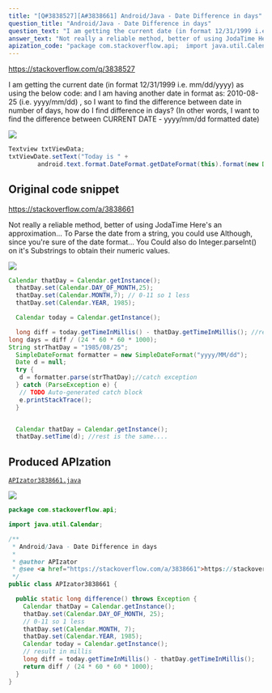 ```yaml
---
title: "[Q#3838527][A#3838661] Android/Java - Date Difference in days"
question_title: "Android/Java - Date Difference in days"
question_text: "I am getting the current date (in format 12/31/1999 i.e. mm/dd/yyyy) as using the below code: and I am having another date in format as: 2010-08-25 (i.e. yyyy/mm/dd) , so I want to find the difference between date in number of days, how do I find difference in days? (In other words, I want to find the difference between CURRENT DATE - yyyy/mm/dd formatted date)"
answer_text: "Not really a reliable method, better of using JodaTime Here's an approximation... To Parse the date from a string, you could use Although, since you're sure of the date format... You Could also do Integer.parseInt() on it's Substrings to obtain their numeric values."
apization_code: "package com.stackoverflow.api;  import java.util.Calendar;  /**  * Android/Java - Date Difference in days  *  * @author APIzator  * @see <a href=\"https://stackoverflow.com/a/3838661\">https://stackoverflow.com/a/3838661</a>  */ public class APIzator3838661 {    public static long difference() throws Exception {     Calendar thatDay = Calendar.getInstance();     thatDay.set(Calendar.DAY_OF_MONTH, 25);     // 0-11 so 1 less     thatDay.set(Calendar.MONTH, 7);     thatDay.set(Calendar.YEAR, 1985);     Calendar today = Calendar.getInstance();     // result in millis     long diff = today.getTimeInMillis() - thatDay.getTimeInMillis();     return diff / (24 * 60 * 60 * 1000);   } }"
---
```


https://stackoverflow.com/q/3838527

I am getting the current date (in format 12/31/1999 i.e. mm/dd/yyyy) as using the below code:
and I am having another date in format as: 2010-08-25 (i.e. yyyy/mm/dd) ,
so I want to find the difference between date in number of days, how do I find difference in days?
(In other words, I want to find the difference between CURRENT DATE - yyyy/mm/dd formatted date)


<div class="code-logo"><img src="/stackoverflow.png" /></div>

```java
Textview txtViewData;
txtViewDate.setText("Today is " +
        android.text.format.DateFormat.getDateFormat(this).format(new Date()));
```


## Original code snippet

https://stackoverflow.com/a/3838661

Not really a reliable method, better of using JodaTime
Here&#x27;s an approximation...
To Parse the date from a string, you could use
Although, since you&#x27;re sure of the date format...
You Could also do Integer.parseInt() on it&#x27;s Substrings to obtain their numeric values.

<div class="code-logo"><img src="/stackoverflow.png" /></div>

```java
Calendar thatDay = Calendar.getInstance();
  thatDay.set(Calendar.DAY_OF_MONTH,25);
  thatDay.set(Calendar.MONTH,7); // 0-11 so 1 less
  thatDay.set(Calendar.YEAR, 1985);

  Calendar today = Calendar.getInstance();

  long diff = today.getTimeInMillis() - thatDay.getTimeInMillis(); //result in millis
long days = diff / (24 * 60 * 60 * 1000);
String strThatDay = "1985/08/25";
  SimpleDateFormat formatter = new SimpleDateFormat("yyyy/MM/dd");
  Date d = null;
  try {
   d = formatter.parse(strThatDay);//catch exception
  } catch (ParseException e) {
   // TODO Auto-generated catch block
   e.printStackTrace();
  } 


  Calendar thatDay = Calendar.getInstance();
  thatDay.setTime(d); //rest is the same....
```

## Produced APIzation

[`APIzator3838661.java`](https://github.com/blind-papers/apization-temp-data/raw/main/search/APIzator3838661.java)

<div class="code-logo"><img src="/apizator.png" /></div>

```java
package com.stackoverflow.api;

import java.util.Calendar;

/**
 * Android/Java - Date Difference in days
 *
 * @author APIzator
 * @see <a href="https://stackoverflow.com/a/3838661">https://stackoverflow.com/a/3838661</a>
 */
public class APIzator3838661 {

  public static long difference() throws Exception {
    Calendar thatDay = Calendar.getInstance();
    thatDay.set(Calendar.DAY_OF_MONTH, 25);
    // 0-11 so 1 less
    thatDay.set(Calendar.MONTH, 7);
    thatDay.set(Calendar.YEAR, 1985);
    Calendar today = Calendar.getInstance();
    // result in millis
    long diff = today.getTimeInMillis() - thatDay.getTimeInMillis();
    return diff / (24 * 60 * 60 * 1000);
  }
}

```